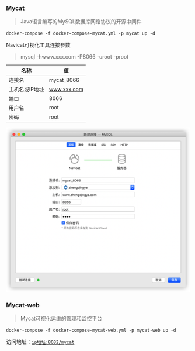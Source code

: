 ### Mycat

> Java语言编写的MySQL数据库网络协议的开源中间件

```shell
docker-compose -f docker-compose-mycat.yml -p mycat up -d
```

Navicat可视化工具连接参数

> mysql -hwww.xxx.com -P8066 -uroot -proot

| 名称           | 值                  |
| -------------- | ------------------- |
| 连接名         | mycat_8066          |
| 主机名或IP地址 | www.xxx.com |
| 端口           | 8066                |
| 用户名         | root                |
| 密码           | root                |

![mycat-connect.png](images/mycat-connect.png)

### Mycat-web

> Mycat可视化运维的管理和监控平台

```shell
docker-compose -f docker-compose-mycat-web.yml -p mycat-web up -d
```

访问地址：[`ip地址:8082/mycat`](http://www.xxx.com:8082/mycat)
